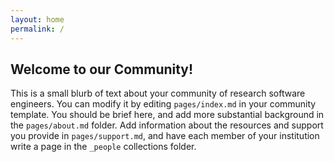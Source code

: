 ```yaml
---
layout: home
permalink: /
---
```


## Welcome to our Community!

This is a small blurb of text about your community of research software engineers.
You can modify it by editing `pages/index.md` in your community template.
You should be brief here, and add more substantial background in the
`pages/about.md` folder. Add information about the resources and support
you provide in `pages/support.md`, and have each member of your institution
write a page in the `_people` collections folder.

